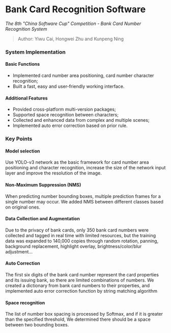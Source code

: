 # Bank Card Recognition Software

*The 8th "China Software Cup" Competition - Bank Card Number Recognition System*

> Author: Yiwu Cai, Hongwei Zhu and Kunpeng Ning

### System Implementation

#### Basic Functions

* Implemented card number area positioning, card number character recognition;
* Built a fast, easy and user-friendly working interface.

#### Additional Features

* Provided cross-platform multi-version packages;
* Supported space recognition between characters;
* Collected and enhanced data from complex and multiple scenes;
* Implemented auto error correction based on prior rule.

### Key Points

#### Model selection

Use YOLO-v3 network as the basic framework for card number area positioning and character recognition, increase the size of the network input layer and improve the resolution of the image.

#### Non-Maximum Suppression (NMS)

When predicting number bounding boxes, multiple prediction frames for a single number may occur. We added NMS between different classes based on original ones.

#### Data Collection and Augmentation

Due to the privacy of bank cards, only 350 bank card numbers were collected and tagged in real time with limited resources, but the training data was expanded to 140,000 copies through random rotation, panning, background replacement, highlight overlay, brightness/color/blur adjustment...

#### Auto Correction

The first six digits of the bank card number represent the card properties and its issuing bank, so there are limited combinations of numbers. We created a dictionary from bank card numbers to their properties, and implemented auto error correction function by string matching algorithm

#### Space recognition

The list of number box spacing is processed by Softmax, and if it is greater than the specified threshold, We determined there should be a space between two bounding boxes.